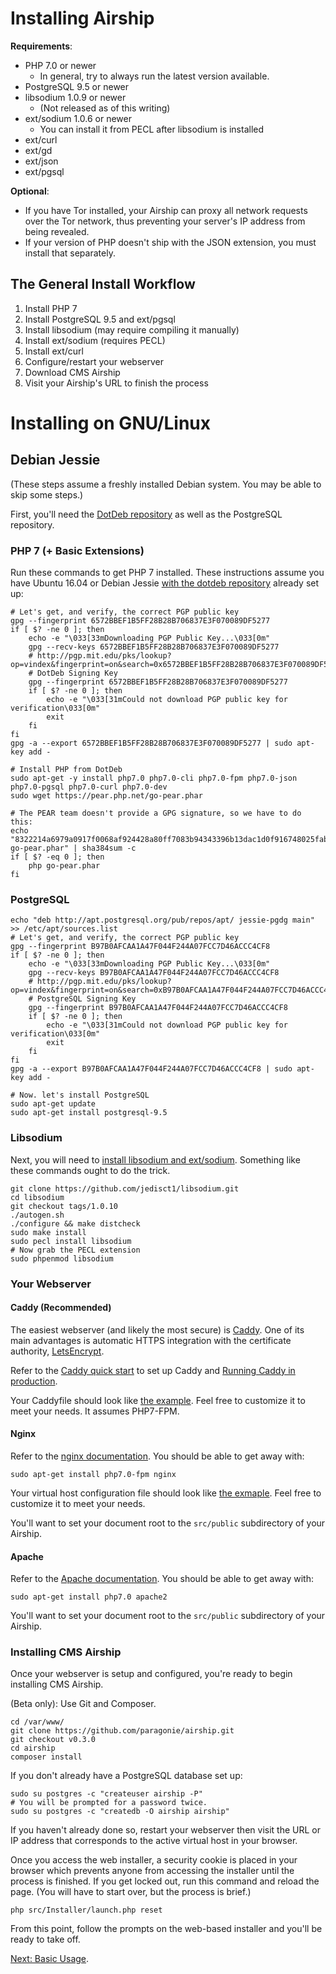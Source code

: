 # Installing Airship

**Requirements**:

* PHP 7.0 or newer
  * In general, try to always run the latest version available.
* PostgreSQL 9.5 or newer
* libsodium 1.0.9 or newer
  * (Not released as of this writing)
* ext/sodium 1.0.6 or newer
  * You can install it from PECL after libsodium is installed
* ext/curl
* ext/gd
* ext/json
* ext/pgsql

**Optional**:

* If you have Tor installed, your Airship can proxy all network requests over
  the Tor network, thus preventing your server's IP address from being
  revealed.
* If your version of PHP doesn't ship with the JSON extension, you must install
  that separately.

## The General Install Workflow

1. Install PHP 7
2. Install PostgreSQL 9.5 and ext/pgsql
3. Install libsodium (may require compiling it manually)
4. Install ext/sodium (requires PECL)
5. Install ext/curl
6. Configure/restart your webserver
7. Download CMS Airship
8. Visit your Airship's URL to finish the process

# Installing on GNU/Linux

## Debian Jessie

(These steps assume a freshly installed Debian system. You may be able to skip some steps.)

First, you'll need the [DotDeb repository](https://www.dotdeb.org/instructions/) as well as the PostgreSQL repository.

### PHP 7 (+ Basic Extensions)

Run these commands to get PHP 7 installed. These instructions assume you have Ubuntu 16.04 or Debian Jessie [with the dotdeb repository](https://www.dotdeb.org/instructions/) already set up:

    # Let's get, and verify, the correct PGP public key
    gpg --fingerprint 6572BBEF1B5FF28B28B706837E3F070089DF5277
    if [ $? -ne 0 ]; then
        echo -e "\033[33mDownloading PGP Public Key...\033[0m"
        gpg --recv-keys 6572BBEF1B5FF28B28B706837E3F070089DF5277
        # http://pgp.mit.edu/pks/lookup?op=vindex&fingerprint=on&search=0x6572BBEF1B5FF28B28B706837E3F070089DF5277
        # DotDeb Signing Key 
        gpg --fingerprint 6572BBEF1B5FF28B28B706837E3F070089DF5277
        if [ $? -ne 0 ]; then
            echo -e "\033[31mCould not download PGP public key for verification\033[0m"
            exit
        fi
    fi
    gpg -a --export 6572BBEF1B5FF28B28B706837E3F070089DF5277 | sudo apt-key add -
    
    # Install PHP from DotDeb
    sudo apt-get -y install php7.0 php7.0-cli php7.0-fpm php7.0-json php7.0-pgsql php7.0-curl php7.0-dev
    sudo wget https://pear.php.net/go-pear.phar
    
    # The PEAR team doesn't provide a GPG signature, so we have to do this:
    echo "8322214a6979a0917f0068af924428a80ff7083b94343396b13dac1d0f916748025fab72290af340d30633837222c277  go-pear.phar" | sha384sum -c
    if [ $? -eq 0 ]; then
        php go-pear.phar
    fi

### PostgreSQL

    echo "deb http://apt.postgresql.org/pub/repos/apt/ jessie-pgdg main" >> /etc/apt/sources.list
    # Let's get, and verify, the correct PGP public key
    gpg --fingerprint B97B0AFCAA1A47F044F244A07FCC7D46ACCC4CF8
    if [ $? -ne 0 ]; then
        echo -e "\033[33mDownloading PGP Public Key...\033[0m"
        gpg --recv-keys B97B0AFCAA1A47F044F244A07FCC7D46ACCC4CF8
        # http://pgp.mit.edu/pks/lookup?op=vindex&fingerprint=on&search=0xB97B0AFCAA1A47F044F244A07FCC7D46ACCC4CF8
        # PostgreSQL Signing Key 
        gpg --fingerprint B97B0AFCAA1A47F044F244A07FCC7D46ACCC4CF8
        if [ $? -ne 0 ]; then
            echo -e "\033[31mCould not download PGP public key for verification\033[0m"
            exit
        fi
    fi
    gpg -a --export B97B0AFCAA1A47F044F244A07FCC7D46ACCC4CF8 | sudo apt-key add -
    
    # Now. let's install PostgreSQL
    sudo apt-get update
    sudo apt-get install postgresql-9.5

### Libsodium

Next, you will need to [install libsodium and ext/sodium](https://paragonie.com/book/pecl-libsodium/read/00-intro.md#installing-libsodium).
Something like these commands ought to do the trick.

    git clone https://github.com/jedisct1/libsodium.git
    cd libsodium
    git checkout tags/1.0.10
    ./autogen.sh
    ./configure && make distcheck
    sudo make install
    sudo pecl install libsodium
    # Now grab the PECL extension
    sudo phpenmod libsodium

### Your Webserver

#### Caddy (Recommended)

The easiest webserver (and likely the most secure) is [Caddy](https://caddyserver.com).
One of its main advantages is automatic HTTPS integration with the certificate
authority, [LetsEncrypt](https://letsencrypt.org).

Refer to the [Caddy quick start](https://github.com/mholt/caddy#quick-start) to
set up Caddy and [Running Caddy in production](https://github.com/mholt/caddy#running-in-production).

Your Caddyfile should look like [the example](example-config/Caddyfile).
Feel free to customize it to meet your needs. It assumes PHP7-FPM.

#### Nginx

Refer to the [nginx documentation](http://nginx.org/en/docs/install.html).
You should be able to get away with:

    sudo apt-get install php7.0-fpm nginx

Your virtual host configuration file should look like [the exmaple](example-config/nginx.conf).
Feel free to customize it to meet your needs.

You'll want to set your document root to the `src/public` subdirectory
of your Airship.

#### Apache

Refer to the [Apache documentation](https://httpd.apache.org/docs/current/install.html).
You should be able to get away with:

    sudo apt-get install php7.0 apache2

You'll want to set your document root to the `src/public` subdirectory
of your Airship.

### Installing CMS Airship

Once your webserver is setup and configured, you're ready to begin installing
CMS Airship.

(Beta only): Use Git and Composer.

    cd /var/www/
    git clone https://github.com/paragonie/airship.git
    git checkout v0.3.0
    cd airship
    composer install

If you don't already have a PostgreSQL database set up:

    sudo su postgres -c "createuser airship -P"
    # You will be prompted for a password twice.
    sudo su postgres -c "createdb -O airship airship"

If you haven't already done so, restart your webserver then visit the URL or IP
address that corresponds to the active virtual host in your browser.

Once you access the web installer, a security cookie is placed in your browser
which prevents anyone from accessing the installer until the process is 
finished. If you get locked out, run this command and reload
the page. (You will have to start over, but the process is brief.)

    php src/Installer/launch.php reset
    
From this point, follow the prompts on the web-based installer and you'll be
ready to take off.

[Next: Basic Usage](https://github.com/paragonie/airship-docs/tree/master/en-us/02-basic-usage).
